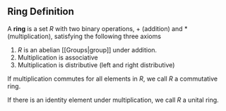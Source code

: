 ## Ring Definition

A **ring** is a set $R$ with two binary operations, $+$ (addition) and $\ast$ (multiplication), satisfying the following three axioms

1. $R$ is an abelian [[Groups|group]] under addition.
2. Multiplication is associative
3. Multiplication is distributive (left and right distributive)

If multiplication commutes for all elements in $R$, we call $R$ a commutative ring.

If there is an identity element under multiplication, we call $R$ a unital ring.

